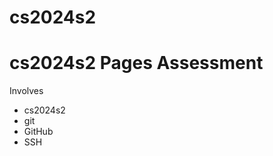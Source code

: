 # cs2024s2
cs2024s2 Pages Assessment
=====================

Involves
 * cs2024s2
 * git
 * GitHub
 * SSH
